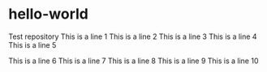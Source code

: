 # hello-world
Test repository
This is a line 1
This is a line 2
This is a line 3
This is a line 4
This is a line 5

This is a line 6
This is a line 7
This is a line 8
This is a line 9
This is a line 10


